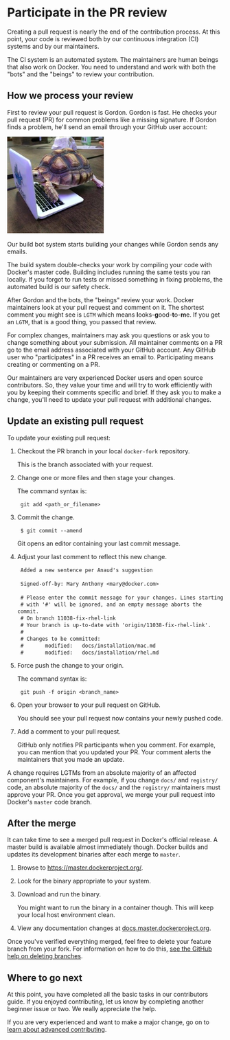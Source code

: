 <!--[metadata]>
+++
title = "Participate in the PR review"
description = "Basic workflow for Docker contributions"
keywords = ["contribute, pull request, review, workflow, beginner, squash,  commit"]
[menu.main]
parent = "smn_workflow"
weight=5
+++
<![end-metadata]-->


# Participate in the PR review

Creating a pull request is nearly the end of the contribution process. At this
point, your code is reviewed both by our continuous integration (CI) systems and
by our maintainers.

The CI system is an automated system. The maintainers are human beings that also
work on Docker.  You need to understand and work with both the "bots" and the
"beings" to review your contribution.


## How we process your review

First to review your pull request is Gordon. Gordon is fast. He checks your
pull request (PR) for common problems like a missing signature. If Gordon finds a
problem, he'll send an email through your GitHub user account:

![Gordon](images/gordon.jpeg)

Our build bot system starts building your changes while Gordon sends any emails.

The build system double-checks your work by compiling your code with Docker's master
code. Building includes running the same tests you ran locally. If you forgot
to run tests or missed something in fixing problems, the automated build is our
safety check.

After Gordon and the bots, the "beings" review your work. Docker maintainers look
at your pull request and comment on it. The shortest comment you might see is
`LGTM` which means **l**ooks-**g**ood-**t**o-**m**e. If you get an `LGTM`, that
is a good thing, you passed that review.

For complex changes, maintainers may ask you questions or ask you to change
something about your submission. All maintainer comments on a PR go to the
email address associated with your GitHub account. Any GitHub user who
"participates" in a PR receives an email to. Participating means creating or
commenting on a PR.

Our maintainers are very experienced Docker users and open source contributors.
So, they value your time and will try to work efficiently with you by keeping
their comments specific and brief. If they ask you to make a change, you'll
need to update your pull request with additional changes.

## Update an existing pull request

To update your existing pull request:

1. Checkout the PR branch in your local `docker-fork` repository.  

    This is the branch associated with your request.

2. Change one or more files and then stage your changes.

    The command syntax is:

    	git add <path_or_filename>

3. Commit the change.

    	$ git commit --amend

    Git opens an editor containing your last commit message.

4. Adjust your last comment to reflect this new change.

        Added a new sentence per Anaud's suggestion

        Signed-off-by: Mary Anthony <mary@docker.com>

        # Please enter the commit message for your changes. Lines starting
        # with '#' will be ignored, and an empty message aborts the commit.
        # On branch 11038-fix-rhel-link
        # Your branch is up-to-date with 'origin/11038-fix-rhel-link'.
        #
        # Changes to be committed:
        #		modified:   docs/installation/mac.md
        #		modified:   docs/installation/rhel.md

5. Force push the change to your origin.

    The command syntax is:

        git push -f origin <branch_name>

6. Open your browser to your pull request on GitHub.

    You should see your pull request now contains your newly pushed code.

7. Add a comment to your pull request.

    GitHub only notifies PR participants when you comment. For example, you can
    mention that you updated your PR. Your comment alerts the maintainers that
    you made an update.

A change requires LGTMs from an absolute majority of an affected component's
maintainers. For example, if you change `docs/` and `registry/` code, an
absolute majority of the `docs/` and the `registry/` maintainers must approve
your PR. Once you get approval, we merge your pull request into Docker's
`master` code branch.

## After the merge

It can take time to see a merged pull request in Docker's official release.
A master build is available almost immediately though. Docker builds and
updates its development binaries after each merge to `master`.

1. Browse to <a href="https://master.dockerproject.org/" target="_blank">https://master.dockerproject.org/</a>.

2. Look for the binary appropriate to your system.

3. Download and run the binary.

    You might want to run the binary in a container though. This
    will keep your local host environment clean.

4. View any documentation changes at <a href="http://docs.master.dockerproject.org/" target="_blank">docs.master.dockerproject.org</a>.

Once you've verified everything merged, feel free to delete your feature branch
from your fork. For information on how to do this,
<a href="https://help.github.com/articles/deleting-unused-branches/" target="_blank">
see the GitHub help on deleting branches</a>.  

## Where to go next

At this point, you have completed all the basic tasks in our contributors guide.
If you enjoyed contributing, let us know by completing another beginner
issue or two. We really appreciate the help.

If you are very experienced and want to make a major change, go on to
[learn about advanced contributing](advanced-contributing.md).
